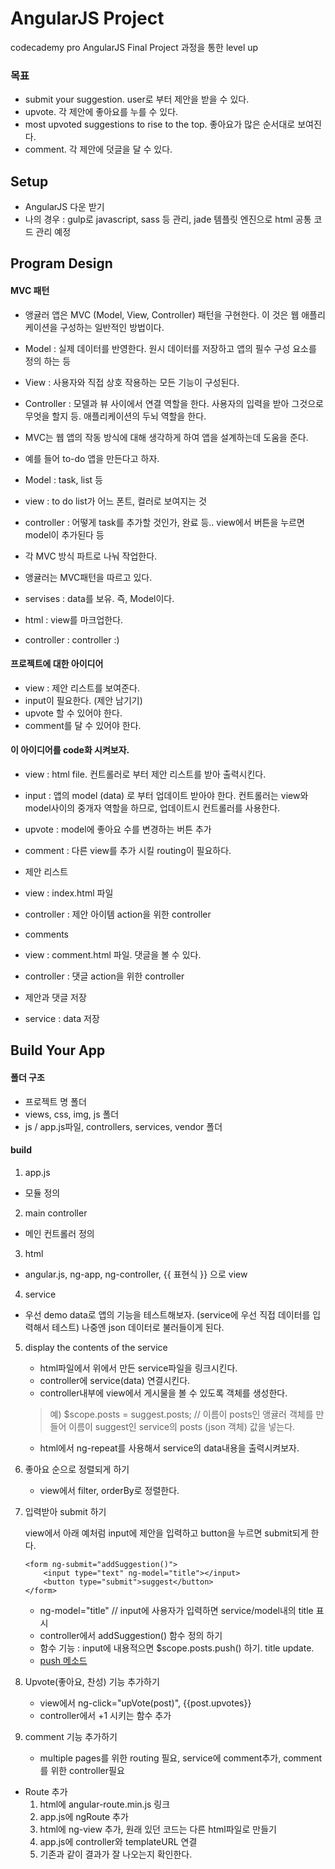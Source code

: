 # AngularJS Project
codecademy pro AngularJS Final Project 과정을 통한 level up 

### 목표 
- submit your suggestion. user로 부터 제안을 받을 수 있다. 
- upvote. 각 제안에 좋아요를 누를 수 있다. 
- most upvoted suggestions to rise to the top. 좋아요가 많은 순서대로 보여진다. 
- comment. 각 제안에 덧글을 달 수 있다. 

## Setup

- AngularJS 다운 받기 
- 나의 경우 : gulp로 javascript, sass 등 관리, jade 템플릿 엔진으로 html 공통 코드 관리 예정

## Program Design

####  MVC 패턴 
- 앵귤러 앱은 MVC (Model, View, Controller) 패턴을 구현한다. 이 것은 웹 애플리케이션을 구성하는 일반적인 방법이다. 
- Model : 실제 데이터를 반영한다. 원시 데이터를 저장하고 앱의 필수 구성 요소를 정의 하는 등 
- View : 사용자와 직접 상호 작용하는 모든 기능이 구성된다.
- Controller : 모델과 뷰 사이에서 연결 역할을 한다. 사용자의 입력을 받아 그것으로 무엇을 할지 등. 애플리케이션의 두뇌 역할을 한다. 
- MVC는 웹 앱의 작동 방식에 대해 생각하게 하여 앱을 설계하는데 도움을 준다. 

- 예를 들어 to-do 앱을 만든다고 하자. 
 - Model : task, list 등 
 - view : to do list가 어느 폰트, 컬러로 보여지는 것 
 - controller : 어떻게 task를 추가할 것인가, 완료 등.. view에서 버튼을 누르면 model이 추가된다 등 

- 각 MVC 방식 파트로 나눠 작업한다. 
- 앵귤러는 MVC패턴을 따르고 있다. 
- servises : data를 보유. 즉, Model이다. 
- html : view를 마크업한다. 
- controller : controller :) 

#### 프로젝트에 대한 아이디어 
- view : 제안 리스트를 보여준다. 
- input이 필요한다. (제안 남기기)
- upvote 할 수 있어야 한다. 
- comment를 달 수 있어야 한다. 

#### 이 아이디어를 code화 시켜보자. 
- view : html file. 컨트롤러로 부터 제안 리스트를 받아 출력시킨다. 
- input : 앱의 model (data) 로 부터 업데이트 받아야 한다. 컨트롤러는 view와 model사이의 중개자 역할을 하므로, 업데이트시 컨트롤러를 사용한다. 
- upvote : model에 좋아요 수를 변경하는 버튼 추가 
- comment : 다른 view를 추가 시킬 routing이 필요하다. 

- 제안 리스트
 - view : index.html 파일
 - controller : 제안 아이템 action을 위한 controller
- comments
 - view : comment.html 파일. 댓글을 볼 수 있다.
 - controller : 댓글 action을 위한 controller
- 제안과 댓글 저장
 - service : data 저장

## Build Your App

#### 폴더 구조 
- 프로젝트 명 폴더 
- views, css, img, js 폴더 
- js / app.js파일, controllers, services, vendor 폴더

#### build 
1. app.js 
 - 모듈 정의 

2. main controller 
 - 메인 컨트롤러 정의 

3. html
 - angular.js, ng-app, ng-controller, {{ 표현식 }} 으로 view 

4. service 
 - 우선 demo data로 앱의 기능을 테스트해보자. (service에 우선 직접 데이터를 입력해서 테스트)
나중엔 json 데이터로 불러들이게 된다. 

5. display the contents of the service 
	- html파일에서 위에서 만든 service파일을 링크시킨다. 
	- controller에 service(data) 연결시킨다. 
	- controller내부에 view에서 게시물을 볼 수 있도록 객체를 생성한다. <br>
	 > 예) $scope.posts = suggest.posts; // 이름이 posts인 앵귤러 객체를 만들어 이름이 suggest인 service의 posts (json 객체) 값을 넣는다.  
	- html에서 ng-repeat를 사용해서 service의 data내용을 출력시켜보자. 

6. 좋아요 순으로 정렬되게 하기 
	- view에서 filter, orderBy로 정렬한다. 

7. 입력받아 submit 하기 

	view에서 아래 예처럼 input에 제안을 입력하고 button을 누르면 submit되게 한다. 

	```
	<form ng-submit="addSuggestion()">
		<input type="text" ng-model="title"></input>
		<button type="submit">suggest</button>
	</form>
	```

	- ng-model="title" // input에 사용자가 입력하면 service/model내의 title 표시 
	- controller에서 addSuggestion() 함수 정의 하기
	 - 함수 기능 : input에 내용적으면 $scope.posts.push() 하기. title update.  
	 - [push 메소드](https://developer.mozilla.org/en-US/docs/Web/JavaScript/Reference/Global_Objects/Array/push)

8. Upvote(좋아요, 찬성) 기능 추가하기 
	- view에서 ng-click="upVote(post)", {{post.upvotes}}
	- controller에서 +1 시키는 함수 추가 

9. comment 기능 추가하기 
	- multiple pages를 위한 routing 필요, service에 comment추가, comment를 위한 controller필요

 - Route 추가 
	1. html에 angular-route.min.js 링크 
	2. app.js에 ngRoute 추가 
	3. html에 ng-view 추가, 원래 있던 코드는 다른 html파일로 만들기 
	4. app.js에 controller와 templateURL 연결 
	5. 기존과 같이 결과가 잘 나오는지 확인한다.  